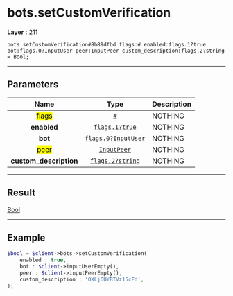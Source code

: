 # bots.setCustomVerification

**Layer** : 211

```tl
bots.setCustomVerification#8b89dfbd flags:# enabled:flags.1?true bot:flags.0?InputUser peer:InputPeer custom_description:flags.2?string = Bool;
```

---

## Parameters

| Name | Type | Description |
| :---: | :---: | :--- |
| <mark>flags</mark> | [`#`](type/#) | NOTHING |
| **enabled** | [`flags.1?true`](type/true) | NOTHING |
| **bot** | [`flags.0?InputUser`](type/InputUser) | NOTHING |
| <mark>peer</mark> | [`InputPeer`](type/InputPeer) | NOTHING |
| **custom_description** | [`flags.2?string`](type/string) | NOTHING |

---

## Result

[Bool](type/Bool)

---

## Example

```php
$bool = $client->bots->setCustomVerification(
	enabled : true,
	bot : $client->inputUserEmpty(),
	peer : $client->inputPeerEmpty(),
	custom_description : 'OXLj6UYBTVz15cFd',
);
```